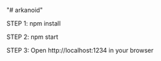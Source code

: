 "# arkanoid" 

STEP 1:
npm install

STEP 2:
npm start

STEP 3:
Open http://localhost:1234 in your browser